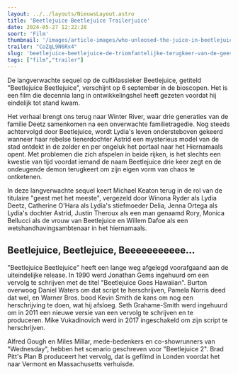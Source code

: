 ```yaml
---
layout: ../../layouts/NieuwsLayout.astro
title: 'Beetlejuice Beetlejuice Trailerjuice'
date: 2024-05-27 12:22:28
soort: 'Film'
thumbnail: '/images/article-images/who-unloosed-the-juice-in-beetlejuice-2-1716327898.jpg'
trailer: "CoZqL9N6Rx4"
slug: 'beetlejuice-beetlejuice-de-triomfantelijke-terugkeer-van-de-geest-met-het-meeste'
tags: ["film","trailer"]
---
```


De langverwachte sequel op de cultklassieker Beetlejuice, getiteld "Beetlejuice Beetlejuice", verschijnt op 6 september in de bioscopen. Het is een film die decennia lang in ontwikkelingshel heeft gezeten voordat hij eindelijk tot stand kwam.

Het verhaal brengt ons terug naar Winter River, waar drie generaties van de familie Deetz samenkomen na een onverwachte familietragedie. Nog steeds achtervolgd door Beetlejuice, wordt Lydia's leven ondersteboven gekeerd wanneer haar rebelse tienerdochter Astrid een mysterieus model van de stad ontdekt in de zolder en per ongeluk het portaal naar het Hiernamaals opent. Met problemen die zich afspelen in beide rijken, is het slechts een kwestie van tijd voordat iemand de naam Beetlejuice drie keer zegt en de ondeugende demon terugkeert om zijn eigen vorm van chaos te ontketenen.

In deze langverwachte sequel keert Michael Keaton terug in de rol van de titulaire "geest met het meeste", vergezeld door Winona Ryder als Lydia Deetz, Catherine O'Hara als Lydia's stiefmoeder Delia, Jenna Ortega als Lydia's dochter Astrid, Justin Theroux als een man genaamd Rory, Monica Bellucci als de vrouw van Beetlejuice en Willem Dafoe als een wetshandhavingsambtenaar in het hiernamaals. 

## Beetlejuice, Beetlejuice, Beeeeeeeeeee...

"Beetlejuice Beetlejuice" heeft een lange weg afgelegd voorafgaand aan de uiteindelijke release. In 1990 werd Jonathan Gems ingehuurd om een vervolg te schrijven met de titel "Beetlejuice Goes Hawaiian". Burton overwoog Daniel Waters om dat script te herschrijven, Pamela Norris deed dat wel, en Warner Bros. bood Kevin Smith de kans om nog een herschrijving te doen, wat hij afsloeg. Seth Grahame-Smith werd ingehuurd om in 2011 een nieuwe versie van een vervolg te schrijven en te produceren. Mike Vukadinovich werd in 2017 ingeschakeld om zijn script te herschrijven.

Alfred Gough en Miles Millar, mede-bedenkers en co-showrunners van "Wednesday", hebben het scenario geschreven voor "Beetlejuice 2". Brad Pitt's Plan B produceert het vervolg, dat is gefilmd in Londen voordat het naar Vermont en Massachusetts verhuisde.